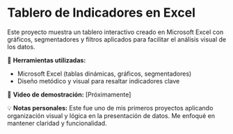 # Tablero de Indicadores en Excel

Este proyecto muestra un tablero interactivo creado en Microsoft Excel con gráficos, segmentadores y filtros aplicados para facilitar el análisis visual de los datos.

🔧 **Herramientas utilizadas:**
- Microsoft Excel (tablas dinámicas, gráficos, segmentadores)
- Diseño metódico y visual para resaltar indicadores clave

🎥 **Video de demostración:** [Próximamente]

💡 **Notas personales:**
Este fue uno de mis primeros proyectos aplicando organización visual y lógica en la presentación de datos. Me enfoqué en mantener claridad y funcionalidad.
